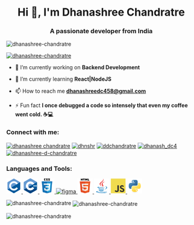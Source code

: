 <h1 align="center">Hi 👋, I'm Dhanashree Chandratre</h1>
<h3 align="center">A passionate developer from India</h3>

<p align="left"> <img src="https://komarev.com/ghpvc/?username=dhanashree-chandratre&label=Profile%20views&color=0e75b6&style=flat" alt="dhanashree-chandratre" /> </p>

<p align="left"> <a href="https://github.com/ryo-ma/github-profile-trophy"><img src="https://github-profile-trophy.vercel.app/?username=dhanashree-chandratre" alt="dhanashree-chandratre" /></a> </p>

- 🔭 I’m currently working on **Backend Development**

- 🌱 I’m currently learning **React|NodeJS**

- 📫 How to reach me **dhanashreedc458@gmail.com**

- ⚡ Fun fact **I once debugged a code so intensely that even my coffee went cold. ☕💻**

<h3 align="left">Connect with me:</h3>
<p align="left">
<a href="https://linkedin.com/in/dhanashree chandratre" target="blank"><img align="center" src="https://raw.githubusercontent.com/rahuldkjain/github-profile-readme-generator/master/src/images/icons/Social/linked-in-alt.svg" alt="dhanashree chandratre" height="30" width="40" /></a>
<a href="https://instagram.com/dhnshr" target="blank"><img align="center" src="https://raw.githubusercontent.com/rahuldkjain/github-profile-readme-generator/master/src/images/icons/Social/instagram.svg" alt="dhnshr" height="30" width="40" /></a>
<a href="https://www.hackerrank.com/ddchandratre" target="blank"><img align="center" src="https://raw.githubusercontent.com/rahuldkjain/github-profile-readme-generator/master/src/images/icons/Social/hackerrank.svg" alt="ddchandratre" height="30" width="40" /></a>
<a href="https://codeforces.com/profile/dhanash_dc4" target="blank"><img align="center" src="https://raw.githubusercontent.com/rahuldkjain/github-profile-readme-generator/master/src/images/icons/Social/codeforces.svg" alt="dhanash_dc4" height="30" width="40" /></a>
<a href="https://www.leetcode.com/dhanashree-d-chandratre" target="blank"><img align="center" src="https://raw.githubusercontent.com/rahuldkjain/github-profile-readme-generator/master/src/images/icons/Social/leet-code.svg" alt="dhanashree-d-chandratre" height="30" width="40" /></a>
</p>

<h3 align="left">Languages and Tools:</h3>
<p align="left"> <a href="https://www.cprogramming.com/" target="_blank" rel="noreferrer"> <img src="https://raw.githubusercontent.com/devicons/devicon/master/icons/c/c-original.svg" alt="c" width="40" height="40"/> </a> <a href="https://www.w3schools.com/cpp/" target="_blank" rel="noreferrer"> <img src="https://raw.githubusercontent.com/devicons/devicon/master/icons/cplusplus/cplusplus-original.svg" alt="cplusplus" width="40" height="40"/> </a> <a href="https://www.w3schools.com/css/" target="_blank" rel="noreferrer"> <img src="https://raw.githubusercontent.com/devicons/devicon/master/icons/css3/css3-original-wordmark.svg" alt="css3" width="40" height="40"/> </a> <a href="https://www.figma.com/" target="_blank" rel="noreferrer"> <img src="https://www.vectorlogo.zone/logos/figma/figma-icon.svg" alt="figma" width="40" height="40"/> </a> <a href="https://www.w3.org/html/" target="_blank" rel="noreferrer"> <img src="https://raw.githubusercontent.com/devicons/devicon/master/icons/html5/html5-original-wordmark.svg" alt="html5" width="40" height="40"/> </a> <a href="https://www.java.com" target="_blank" rel="noreferrer"> <img src="https://raw.githubusercontent.com/devicons/devicon/master/icons/java/java-original.svg" alt="java" width="40" height="40"/> </a> <a href="https://developer.mozilla.org/en-US/docs/Web/JavaScript" target="_blank" rel="noreferrer"> <img src="https://raw.githubusercontent.com/devicons/devicon/master/icons/javascript/javascript-original.svg" alt="javascript" width="40" height="40"/> </a> <a href="https://www.python.org" target="_blank" rel="noreferrer"> <img src="https://raw.githubusercontent.com/devicons/devicon/master/icons/python/python-original.svg" alt="python" width="40" height="40"/> </a> </p>

<p><img align="left" src="https://github-readme-stats.vercel.app/api/top-langs?username=dhanashree-chandratre&show_icons=true&locale=en&layout=compact" alt="dhanashree-chandratre" /></p>

<p>&nbsp;<img align="center" src="https://github-readme-stats.vercel.app/api?username=dhanashree-chandratre&show_icons=true&locale=en" alt="dhanashree-chandratre" /></p>

<p><img align="center" src="https://github-readme-streak-stats.herokuapp.com/?user=dhanashree-chandratre&" alt="dhanashree-chandratre" /></p>
